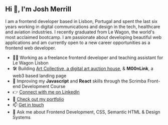 <h2>Hi 👋, I'm Josh Merrill</h2>
<p>I am a frontend developer based in Lisbon, Portugal and spent the last six years working in digital communications and design in the tech, healthcare and aviation industries. I recently graduated from Le Wagon, the world's most acclaimed bootcamp. I am passionate about developing beautiful web applications and am currently open to a new career opportunities as a frontend web developer.</p> 

- 👨‍💻 Working as a freelance frontend developer and teaching assistant for Le Wagon Lisbon
- 🛠 Building [Art Collective, a digital art auction house](https://www.artcollective.live), & **M00nLink**, a web3 based landing page
- 🌱 Improving my **Javascript** and **React** skills through the Scrimba Front-end Development Course
- 👉 [Connect with me on LinkedIn](https://linkedin.com/in/joshmmerrill)
- 🎨 [Check out my portfolio](https://www.josh-merrill.com)
- 📫 [Get in touch](mailto:joshmmerrill@outlook.com)
- 💬 Ask me about Frontend Development, CSS, Semantic HTML & Design Systems
